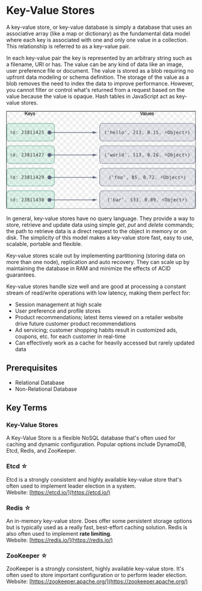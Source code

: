 # Key-Value Stores  
A key-value store, or key-value database is simply a database that uses an associative array (like a map or dictionary) as the fundamental data model where each key is associated with one and only one value in a collection. This relationship is referred to as a key-value pair. 

In each key-value pair the key is represented by an arbitrary string such as a filename, URI or has. The value can be any kind of data like an image, user preference file or document. The value is stored as a blob requiring no upfront data modeling or schema definition. The storage of the value as a blob removes the need to index the data to improve performance. However, you cannot filter or control what's returned from a request based on the value because the value is opaque. Hash tables in JavaScript act as key-value stores.

![Key Value Store](./key-value-store.png)

In general, key-value stores have no query language. They provide a way to store, retrieve and update data using simple *get*, *put* and *delete* commands; the path to retrieve data is a direct request to the object in memory or on disk. The simplicity of this model makes a key-value store fast, easy to use, scalable, portable and flexible.

Key-value stores scale out by implementing partitioning (storing data on more than one node), replication and auto recovery. They can scale up by maintaining the database in RAM and minimize the effects of ACID guarantees.

Key-value stores handle size well and are good at processing a constant stream of read/write operations with low latency, making them perfect for:
* Session management at high scale
* User preference and profile stores
* Product recommendations; latest items viewed on a retailer website drive future customer product recommendations
* Ad servicing; customer shopping habits result in customized ads, coupons, etc. for each customer in real-time
* Can effectively work as a cache for heavily accessed but rarely updated data

## Prerequisites  
* Relational Database
* Non-Relational Database

## Key Terms  
### Key-Value Stores  
A Key-Value Store is a flexible NoSQL database that's often used for caching and dynamic configuration. Popular options include DynamoDB, Etcd, Redis, and ZooKeeper.

### Etcd ☆  
Etcd is a strongly consistent and highly available key-value store that's often used to implement leader election in a system.  
Website: [https://etcd.io/](https://etcd.io/)

### Redis ☆  
An in-memory key-value store. Does offer some persistent storage options but is typically used as a really fast, best-effort caching solution. Redis is also often used to implement __rate limiting__.  
Website: [https://redis.io/](https://redis.io/)

### ZooKeeper ☆  
ZooKeeper is a strongly consistent, highly available key-value store. It's often used to store important configuration or to perform leader election.  
Website: [https://zookeeper.apache.org/](https://zookeeper.apache.org/)
